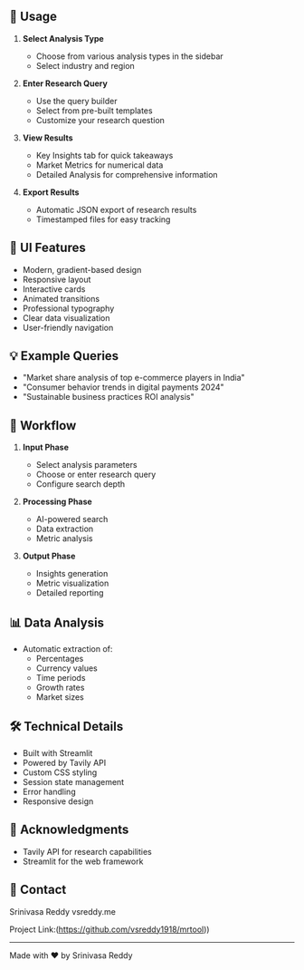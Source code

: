 
## 🎯 Usage

1. **Select Analysis Type**
   - Choose from various analysis types in the sidebar
   - Select industry and region

2. **Enter Research Query**
   - Use the query builder
   - Select from pre-built templates
   - Customize your research question

3. **View Results**
   - Key Insights tab for quick takeaways
   - Market Metrics for numerical data
   - Detailed Analysis for comprehensive information

4. **Export Results**
   - Automatic JSON export of research results
   - Timestamped files for easy tracking

## 🎨 UI Features

- Modern, gradient-based design
- Responsive layout
- Interactive cards
- Animated transitions
- Professional typography
- Clear data visualization
- User-friendly navigation

## 💡 Example Queries

- "Market share analysis of top e-commerce players in India"
- "Consumer behavior trends in digital payments 2024"
- "Sustainable business practices ROI analysis"

## 🔄 Workflow

1. **Input Phase**
   - Select analysis parameters
   - Choose or enter research query
   - Configure search depth

2. **Processing Phase**
   - AI-powered search
   - Data extraction
   - Metric analysis

3. **Output Phase**
   - Insights generation
   - Metric visualization
   - Detailed reporting

## 📊 Data Analysis

- Automatic extraction of:
  - Percentages
  - Currency values
  - Time periods
  - Growth rates
  - Market sizes

## 🛠️ Technical Details

- Built with Streamlit
- Powered by Tavily API
- Custom CSS styling
- Session state management
- Error handling
- Responsive design


## 🙏 Acknowledgments

- Tavily API for research capabilities
- Streamlit for the web framework


## 📧 Contact

Srinivasa Reddy
vsreddy.me

Project Link:(https://github.com/vsreddy1918/mrtool))

---
Made with ❤️ by Srinivasa Reddy
